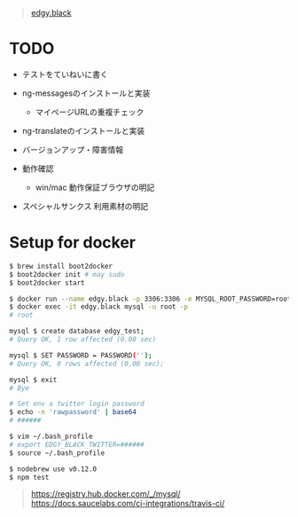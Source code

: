 > [edgy.black](http://edgy.black/)

# TODO
* テストをていねいに書く
* ng-messagesのインストールと実装
  * マイページURLの重複チェック
* ng-translateのインストールと実装
* バージョンアップ・障害情報

* 動作確認
  * win/mac 動作保証ブラウザの明記
* スペシャルサンクス 利用素材の明記

# Setup for docker
```bash
$ brew install boot2docker
$ boot2docker init # may sudo
$ boot2docker start

$ docker run --name edgy.black -p 3306:3306 -e MYSQL_ROOT_PASSWORD=root -d mysql
$ docker exec -it edgy.black mysql -u root -p
# root

mysql $ create database edgy_test;
# Query OK, 1 row affected (0.00 sec)

mysql $ SET PASSWORD = PASSWORD('');
# Query OK, 0 rows affected (0.00 sec);

mysql $ exit
# Bye

# Set env a twitter login password
$ echo -n 'rawpassword' | base64
# ######

$ vim ~/.bash_profile
# export EDGY_BLACK_TWITTER=######
$ source ~/.bash_profile

$ nodebrew use v0.12.0
$ npm test
```

> https://registry.hub.docker.com/_/mysql/
> https://docs.saucelabs.com/ci-integrations/travis-ci/
